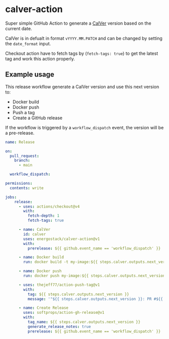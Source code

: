 # calver-action

Super simple GitHub Action to generate a [CalVer](https://calver.org/) version based on the current date.

CalVer is in defualt in format `vYYYY.MM.PATCH` and can be changed by setting the `date_format` input.

Checkout action have to fetch tags by (`fetch-tags: true`) to get the latest tag and work this action properly.

## Example usage

This release workflow generate a CalVer version and use this next version to:

- Docker build
- Docker push
- Push a tag
- Create a GitHub release

If the workflow is triggered by a `workflow_dispatch` event, the version will be a pre-release.

```yaml
name: Release

on:
  pull_request:
    branch:
      - main

  workflow_dispatch:

permissions:
  contents: write

jobs:
    release:
      - uses: actions/checkout@v4
        with:
          fetch-depth: 1
          fetch-tags: true

      - name: CalVer
        id: calver
        uses: energostack/calver-action@v1
        with:
          prerelease: ${{ github.event_name == 'workflow_dispatch' }}

      - name: Docker build
        run: docker build -t my-image:${{ steps.calver.outputs.next_version }} .

      - name: Docker push
        run: docker push my-image:${{ steps.calver.outputs.next_version }}

      - uses: thejeff77/action-push-tag@v1
        with:
          tag: ${{ steps.calver.outputs.next_version }}
          message: '"${{ steps.calver.outputs.next_version }}: PR #${{ github.event.pull_request.number }} - ${{ github.event.pull_request.title }}"'

      - name: Create Release
        uses: softprops/action-gh-release@v1
        with:
          tag_name: ${{ steps.calver.outputs.next_version }}
          generate_release_notes: true
          prerelease: ${{ github.event_name == 'workflow_dispatch' }}
```
